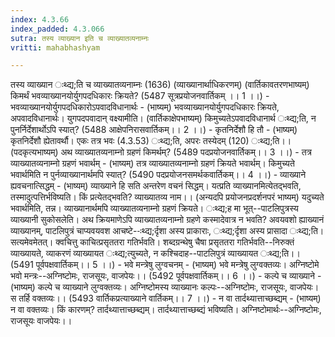 ```yaml
---
index: 4.3.66
index_padded: 4.3.066
sutra: तस्य व्याख्यान इति च व्याख्यातव्यनाम्नः
vritti: mahabhashyam

---
```

 तस्य व्याख्यान ःथ्द्य;ति च व्याख्यातव्यनाम्नः (1636) (व्याख्यानार्थाधिकरणम्) (वार्तिकावतरणभाष्यम्) किमर्थं भवव्याख्यानयोर्युगपदधिकारः क्रियते? (5487 सूत्रप्रयोजनवार्तिकम् ।। 1 ।।) - भवव्याख्यानयोर्युगपदधिकारोऽपवादविधानार्थः - (भाष्यम्) भवव्याख्यानयोर्युगपदधिकारः क्रियते, अपवादविधानार्थः। युगपदपवादान् वक्ष्यामीति। (वार्तिकाक्षेपभाष्यम्) किमुच्यतेऽपवादविधानार्थ ःथ्द्य;ति, न पुनर्निर्देशार्थोऽपि स्यात्? (5488 आक्षेपनिरासवार्तिकम्।। 2 ।।) - कृतनिर्देशौ हि तौ - (भाष्यम्) कृतनिर्देशौ ह्येतावर्थौ। एकः तत्र भवः (4.3.53) ःथ्द्य;ति, अपरः तस्येदम् (120) ःथ्द्य;ति।। (पदकृत्यभाष्यम्) अथ व्याख्यातव्यनाम्नो ग्रहणं किमर्थम्? (5489 पदप्रयोजनवार्तिकम्।। 3 ।।) - तत्र व्याख्यातव्यनाम्नो ग्रहणं भवार्थम् - (भाष्यम्) तत्र व्याख्यातव्यनाम्नो ग्रहणं क्रियते भवार्थम्। किमुच्यते भवार्थमिति न पुर्नव्याख्यानार्थमपि स्यात्? (5490 पदप्रयोजनसमर्थकवार्तिकम्।। 4 ।।) - व्याख्याने ह्यवचनात्सिद्धम् - (भाष्यम्) व्याख्याने हि सति अन्तरेण वचनं सिद्धम्। यत्प्रति व्याख्यानमित्येतद्भवति, तस्मादुत्पत्तिर्भविष्यति। किं प्रत्येतद्भवति? व्याख्यातव्य नाम।। (अन्यदपि प्रयोजनप्रदर्शनपरं भाष्यम्) यदुच्यते भवार्थमिति, तन्न। व्याख्यानार्थमपि व्याख्यातव्यनाम्नो ग्रहणं क्रियते। ःथ्द्य;ह मा भूत्--पाटलिपुत्रस्य व्याख्यानी सुकोसलेति। अथ क्रियमाणेऽपि व्याख्यातव्यनाम्नो ग्रहणे कस्मादेवात्र न भवति? अवयवशो ह्याख्यानं व्याख्यानम्, पाटलिपुत्रं चाप्यवयवश आचष्टे--ःथ्द्य;र्दृशा अस्य प्राकाराः, ःथ्द्य;र्दृशा अस्य प्रासादा ःथ्द्य;ति। सत्यमेवमेतत्। क्वचित्तु काचित्प्रसृततरा गतिर्भवति। शब्दग्रन्थेषु चैषा प्रसृततरा गतिर्भवति--निरुक्तं व्याख्यायते, व्याकरणं व्याख्यायत ःथ्द्य;त्युच्यते, न कश्चिदाह--पाटलिपुत्रं व्याख्यायत ःथ्द्य;ति।। (5491 पूर्वपक्षवार्तिकम्।। 5 ।।) - भवे मन्त्रेषु लुग्वचनम् - (भाष्यम्) भवे मन्त्रेषु लुग्वक्तव्यः। अग्निष्टोमे भवो मन्त्रः--अग्निष्टोमः, राजसूयः, वाजपेयः।। (5492 पूर्वपक्षवार्तिकम्।। 6 ।।) - कल्पे च व्याख्याने - (भाष्यम्) कल्पे च व्याख्याने लुग्वक्तव्यः। अग्निष्टोमस्य व्याख्यानः कल्पः--अग्निष्टोमः, राजसूयः, वाजपेयः। स तर्हि वक्तव्यः।। (5493 वार्तिकप्रत्याख्याने वार्तिकम्।। 7 ।।) - न वा तार्दथ्यात्ताच्छब्द्यम् - (भाष्यम्) न वा वक्तव्यः। किं कारणम्? तार्दथ्यात्ताच्छब्द्यम्। तार्दथ्यात्ताच्छब्द्यं भविष्यति। अग्निष्टोमार्थः--अग्निष्टोमः, राजसूयः वाजपेयः।। 